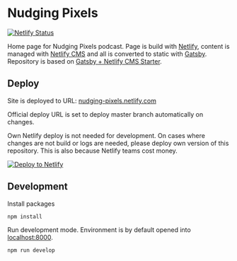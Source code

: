 # Nudging Pixels

[![Netlify Status](https://api.netlify.com/api/v1/badges/af66ef6a-72b2-459c-9743-f34346d506dc/deploy-status)](https://app.netlify.com/sites/nudget-testing/deploys)

Home page for Nudging Pixels podcast. Page is build with [Netlify](https://www.netlify.com/), content is managed with [Netlify CMS](https://www.netlifycms.org/) and all is converted to static with [Gatsby](https://www.gatsbyjs.org/). Repository is based on [Gatsby + Netlify CMS Starter](https://github.com/netlify-templates/gatsby-starter-netlify-cms).

## Deploy

Site is deployed to URL:
[nudging-pixels.netlify.com](https://nudging-pixels.netlify.com/)

Official deploy URL is set to deploy master branch automatically on changes.

Own Netlify deploy is not needed for development. On cases where changes are not build or logs are needed, please deploy own version of this repository. This is also because Netlify teams cost money.

[![Deploy to Netlify](https://www.netlify.com/img/deploy/button.svg)](https://app.netlify.com/start/deploy?repository=https://github.com/Scionar/nudging-pixels)


## Development

Install packages

```sh
npm install
```

Run development mode. Environment is by default opened into [localhost:8000](http://localhost:8000/).

```sh
npm run develop
```
